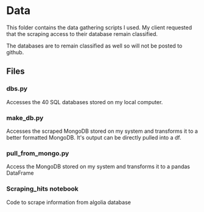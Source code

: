 # Data
This folder contains the data gathering scripts I used. My client requested that the scraping access to their database remain classified.

The databases are to remain classified as well so will not be posted to github.

## Files

### dbs.py 
Accesses the 40 SQL databases stored on my local computer.

### make_db.py
Accesses the scraped MongoDB stored on my system and transforms it to a better formatted MongoDB. It's output can be directly pulled into a df.

### pull_from_mongo.py
Access the MongoDB stored on my system and transforms it to a pandas DataFrame

### Scraping_hits notebook
Code to scrape information from algolia database
